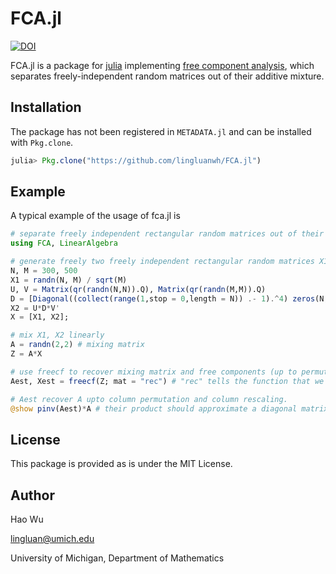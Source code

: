 # FCA.jl
[![DOI](https://zenodo.org/badge/DOI/10.5281/zenodo.2655935.svg)](https://doi.org/10.5281/zenodo.2655935)

FCA.jl is a package for [julia](https://julialang.org/) implementing [free component analysis](https://ieeexplore.ieee.org/document/7868999), which separates freely-independent random matrices out of their additive mixture.
## Installation
The package has not been registered in `METADATA.jl` and can be installed with `Pkg.clone`.
```julia
julia> Pkg.clone("https://github.com/lingluanwh/FCA.jl")
```
## Example
A typical example of the usage of fca.jl is
```julia
# separate freely independent rectangular random matrices out of their additive mixture
using FCA, LinearAlgebra

# generate freely two freely independent rectangular random matrices X1 and X2
N, M = 300, 500
X1 = randn(N, M) / sqrt(M)
U, V = Matrix(qr(randn(N,N)).Q), Matrix(qr(randn(M,M)).Q)
D = [Diagonal((collect(range(1,stop = 0,length = N)) .- 1).^4) zeros(N, M - N)]
X2 = U*D*V'
X = [X1, X2];

# mix X1, X2 linearly
A = randn(2,2) # mixing matrix
Z = A*X

# use freecf to recover mixing matrix and free components (up to permutation and rescaling)
Aest, Xest = freecf(Z; mat = "rec") # "rec" tells the function that we are dealing with the rectangular matrices

# Aest recover A upto column permutation and column rescaling.
@show pinv(Aest)*A # their product should approximate a diagonal matrix
```

## License

This package is provided as is under the MIT License. 

## Author

Hao Wu

lingluan@umich.edu

University of Michigan, Department of Mathematics

